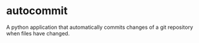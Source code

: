 # autocommit
A python application that automatically commits changes of a git repository when files have changed.
